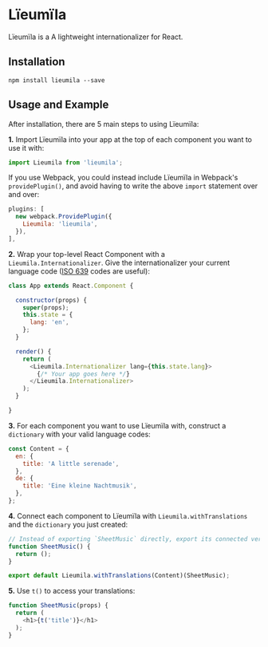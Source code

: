 # Lïeumïla

Lïeumïla is a A lightweight internationalizer for React.

## Installation

`npm install lieumila --save`

## Usage and Example

After installation, there are 5 main steps to using Lïeumïla:

**1.** Import Lïeumïla into your app at the top of each component you want to use it with:

```javascript
import Lieumila from 'lieumila';
```

If you use Webpack, you could instead include Lïeumïla in Webpack's `providePlugin()`, and avoid having to write the above `import` statement over and over:

```javascript
plugins: [
  new webpack.ProvidePlugin({
    Lieumila: 'lieumila',
  }),
],
```

**2.** Wrap your top-level React Component with a `Lieumila.Internationalizer`. Give the internationalizer your current language code ([ISO 639](https://en.wikipedia.org/wiki/ISO_639) codes are useful):

```javascript
class App extends React.Component {

  constructor(props) {
    super(props);
    this.state = {
      lang: 'en',
    };
  }

  render() {
    return (
      <Lieumila.Internationalizer lang={this.state.lang}>
        {/* Your app goes here */}
      </Lieumila.Internationalizer>
    );
  }

}
```

**3.** For each component you want to use Lïeumïla with, construct a `dictionary` with your valid language codes:

```javascript
const Content = {
  en: {
    title: 'A little serenade',
  },
  de: {
    title: 'Eine kleine Nachtmusik',
  },
};
```

**4.** Connect each component to Lïeumïla with `Lieumila.withTranslations` and the `dictionary` you just created:
```javascript
// Instead of exporting `SheetMusic` directly, export its connected version below.
function SheetMusic() {
  return ();
}

export default Lieumila.withTranslations(Content)(SheetMusic);
```

**5.** Use `t()` to access your translations:
```javascript
function SheetMusic(props) {
  return (
    <h1>{t('title')}</h1>
  );
}
```
